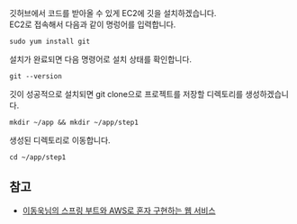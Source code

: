 깃허브에서 코드를 받아올 수 있게 EC2에 깃을 설치하겠습니다.   
EC2로 접속해서 다음과 같이 명렁어를 입력합니다.
```
sudo yum install git
```

설치가 완료되면 다음 명령어로 설치 상태를 확인합니다.
```
git --version
```

깃이 성공적으로 설치되면 git clone으로 프로젝트를 저장할 디렉토리를 생성하겠습니다.
```
mkdir ~/app && mkdir ~/app/step1
```

생성된 디렉토리로 이동합니다.
```
cd ~/app/step1
```

## 참고
* [이동욱님의 스프링 부트와 AWS로 혼자 구현하는 웹 서비스](https://jojoldu.tistory.com/463)